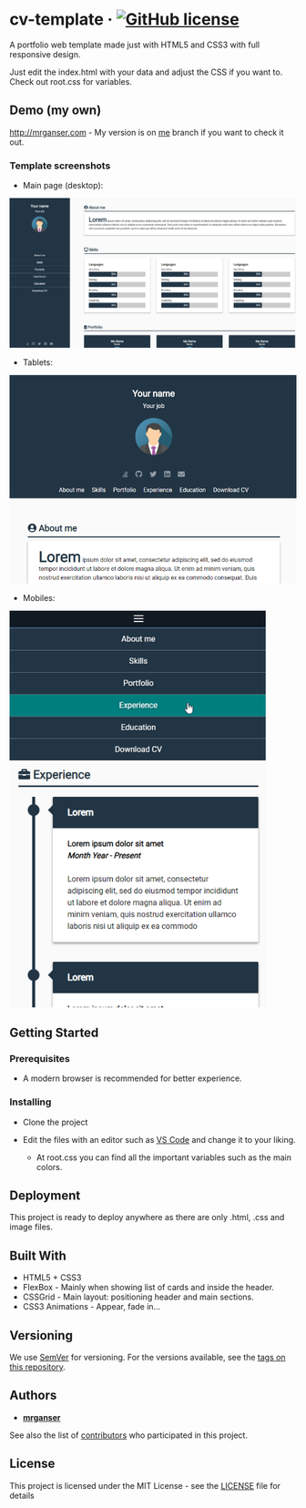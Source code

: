 # cv-template &middot; [![GitHub license](https://img.shields.io/badge/license-MIT-blue.svg)](https://github.com/mrganser/cv-template/blob/master/LICENSE)

A portfolio web template made just with HTML5 and CSS3 with full responsive design.

Just edit the index.html with your data and adjust the CSS if you want to. Check out root.css for variables.

## Demo (my own)

http://mrganser.com - My version is on [me](https://github.com/mrganser/cv-template/tree/me) branch if you want to check it out.

### Template screenshots

* Main page (desktop):

<img src="demo/demo1.png" width="750">

* Tablets:

<img src="demo/demo2.png" width="550">

* Mobiles:

<img src="demo/demo3.png" width="450">

## Getting Started

### Prerequisites

* A modern browser is recommended for better experience.

### Installing

* Clone the project

* Edit the files with an editor such as [VS Code](https://code.visualstudio.com/) and change it to your liking.
  * At root.css you can find all the important variables such as the main colors.


## Deployment

This project is ready to deploy anywhere as there are only .html, .css and image files.

## Built With

* HTML5 + CSS3
* FlexBox - Mainly when showing list of cards and inside the header.
* CSSGrid - Main layout: positioning header and main sections.
* CSS3 Animations - Appear, fade in...


## Versioning

We use [SemVer](http://semver.org/) for versioning. For the versions available, see the [tags on this repository](https://github.com/mrganser/cv-template/tags). 

## Authors

* **[mrganser](http://mrganser.com)**

See also the list of [contributors](https://github.com/mrganser/cv-template/contributors) who participated in this project.

## License

This project is licensed under the MIT License - see the [LICENSE](LICENSE) file for details
